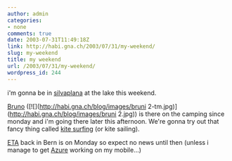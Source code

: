```yaml
---
author: admin
categories:
- none
comments: true
date: 2003-07-31T11:49:18Z
link: http://habi.gna.ch/2003/07/31/my-weekend/
slug: my-weekend
title: my weekend
url: /2003/07/31/my-weekend/
wordpress_id: 244
---
```


i'm gonna be in [silvaplana](http://www.silvaplana.ch/) at the lake this weekend.

[Bruno](http://bruni.bild.li) ([![](http://habi.gna.ch/blog/images/bruni 2-tm.jpg)](http://habi.gna.ch/blog/images/bruni 2.jpg)) is there on the camping since monday and i'm going there later this afternoon.
We're gonna try out that fancy thing called [kite surfing](http://www.kitesailing.ch/) (or kite sailing).

[ETA](http://www.acronymfinder.com/af-query.asp?String=exact&Acronym=eta&Find=Find) back in Bern is on Monday so expect no news until then (unless i manage to get [Azure](http://web.vee.net/projects/azure/) working on my mobile...)
